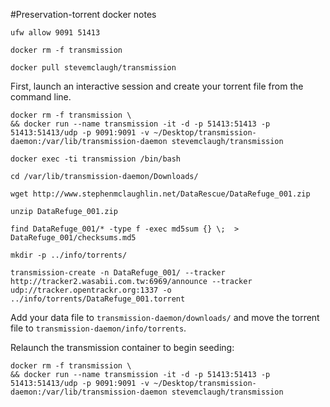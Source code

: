 #Preservation-torrent docker notes


```
ufw allow 9091 51413
```


```
docker rm -f transmission

docker pull stevemclaugh/transmission
```

First, launch an interactive session and create your torrent file from the command line.

```
docker rm -f transmission \
&& docker run --name transmission -it -d -p 51413:51413 -p 51413:51413/udp -p 9091:9091 -v ~/Desktop/transmission-daemon:/var/lib/transmission-daemon stevemclaugh/transmission
```



```
docker exec -ti transmission /bin/bash
```

```
cd /var/lib/transmission-daemon/Downloads/
```


```
wget http://www.stephenmclaughlin.net/DataRescue/DataRefuge_001.zip

unzip DataRefuge_001.zip
```


```
find DataRefuge_001/* -type f -exec md5sum {} \;  > DataRefuge_001/checksums.md5
```


```
mkdir -p ../info/torrents/
```

```
transmission-create -n DataRefuge_001/ --tracker http://tracker2.wasabii.com.tw:6969/announce --tracker udp://tracker.opentrackr.org:1337 -o ../info/torrents/DataRefuge_001.torrent
```

Add your data file to `transmission-daemon/downloads/` and move the torrent file to `transmission-daemon/info/torrents`.




Relaunch the transmission container to begin seeding:

```
docker rm -f transmission \
&& docker run --name transmission -it -d -p 51413:51413 -p 51413:51413/udp -p 9091:9091 -v ~/Desktop/transmission-daemon:/var/lib/transmission-daemon stevemclaugh/transmission
```
